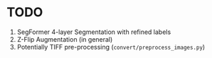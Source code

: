 # TODO

1. SegFormer 4-layer Segmentation with refined labels
2. Z-Flip Augmentation (in general)
3. Potentially TIFF pre-processing (`convert/preprocess_images.py`)